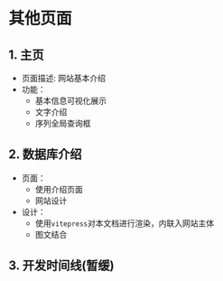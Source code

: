 
# 其他页面

## 1. 主页

+ 页面描述: 网站基本介绍
+ 功能：
    + 基本信息可视化展示
    + 文字介绍
    + 序列全局查询框

## 2. 数据库介绍
+ 页面：
    + 使用介绍页面
    + 网站设计
+ 设计：
    + 使用`vitepress`对本文档进行渲染，内联入网站主体
    + 图文结合

## 3. 开发时间线(暂缓)
